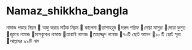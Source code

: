 # Namaz_shikkha_bangla
নামাজ পড়ার নিয়ম  💠 অজু করার সঠিক নিয়ম 💠 কালেমা 💠তাশাহহুদ 💠দরুদ শরিফ 💠দোয়া মাসুরা 💠দোয়া কুনুত  💠জুমার নামাজ 💠মাসবুকের নামাজ 💠তারাবি নামাজ 💠তাহাজ্জুদ  নামাজ 💠৭০টি ছোট আমল 💠১০ টি ছোট সূরা 💠আল্লাহর ৯৯টি নাম
